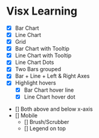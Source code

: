 # Visx Learning

- [x] Bar Chart
- [x] Line Chart
- [x] Grid
- [x] Bar Chart with Tooltip
- [x] Line Chart with Tooltip
- [x] Line Chart Dots
- [x] Two Bars grouped
- [x] Bar + Line + Left & Right Axes
- [x] Highlight hovers
   - [x] Bar Chart hover line
   - [x] Line Chart hover dot
- [] Both above and below x-axis
- [] Mobile
  - [] Brush/Scrubber
  - [] Legend on top
